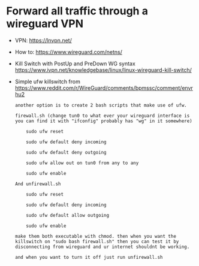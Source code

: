 # Forward all traffic through a wireguard VPN

* VPN: https://lnvpn.net/

* How to: https://www.wireguard.com/netns/

* Kill Switch with PostUp and PreDown WG syntax https://www.ivpn.net/knowledgebase/linux/linux-wireguard-kill-switch/

* Simple ufw killswitch from https://www.reddit.com/r/WireGuard/comments/bpmssc/comment/envrhu2
    ```
    another option is to create 2 bash scripts that make use of ufw.

    firewall.sh (change tun0 to what ever your wireguard interface is you can find it with "ifconfig" probably has "wg" in it somewhere)

        sudo ufw reset

        sudo ufw default deny incoming

        sudo ufw default deny outgoing

        sudo ufw allow out on tun0 from any to any

        sudo ufw enable

    And unfirewall.sh

        sudo ufw reset

        sudo ufw default deny incoming

        sudo ufw default allow outgoing

        sudo ufw enable

    make them both executable with chmod. then when you want the killswitch on "sudo bash firewall.sh" then you can test it by disconnecting from wireguard and ur internet shouldnt be working.

    and when you want to turn it off just run unfirewall.sh
    ```